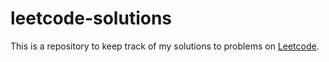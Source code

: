# leetcode-solutions

This is a repository to keep track of my solutions to problems on [Leetcode](https://leetcode.com/kouriiraiko/).
